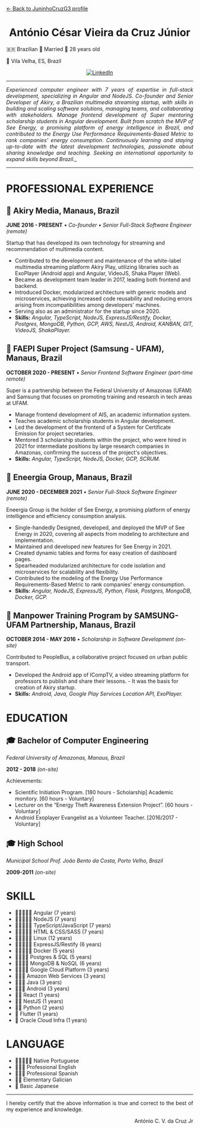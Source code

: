 [<- Back to JuninhoCruzG3 profile](./README.md)

<h1 align="center"><strong>
    António César Vieira da Cruz Júnior
</strong></h1>

:brazil: Brazilian :ring: Married :birthday: 28 years old

:house_with_garden: Vila Velha, ES, Brazil

<p align="center">
    <a href="https://linkedin.com/in/acruzjr">
        <img alt="LinkedIn" src="https://img.shields.io/badge/linkedin%20-%230077B5.svg?&style=for-the-badge&logo=linkedin"/>
    </a>
</p>

---

<p align="justify"><i>
    Experienced computer engineer with 7 years of expertise in full-stack development, specializing in Angular and NodeJS. Co-founder and Senior Developer of Akiry, a Brazilian multimedia streaming startup, with skills in building and scaling software solutions, managing teams, and collaborating with stakeholders. Manage frontend development of Super mentoring scholarship students in Angular development. Built from scratch the MVP of See Energy, a promising platform of energy intelligence in Brazil, and contributed to the Energy Use Performance Requirements-Based Metric to rank companies' energy consumption. Continuously learning and staying up-to-date with the latest development technologies, passionate about sharing knowledge and teaching. Seeking an international opportunity to expand skills beyond Brazil._
</i></p>

---

# PROFESSIONAL EXPERIENCE


## :rocket: Akiry Media,  Manaus, Brazil

**JUNE 2016 - PRESENT** • _Co-founder • Senior Full-Stack Software Engineer (remote)_

Startup that has developed its own technology for streaming and recommendation of multimedia content.

- Contributed to the development and maintenance of the white-label multimedia streaming platform Akiry Play, utilizing libraries such as ExoPlayer (Android app) and Angular, VideoJS, Shaka Player (Web).
- Became as development team leader in 2017, leading both frontend and backend.
- Introduced Docker, modularized architecture with generic models and microservices, achieving increased code reusability and reducing errors arising from incompatibilities among developers' machines.
- Serving also as an administrator for the startup since 2020.
- **Skills:** _Angular, TypeScript, NodeJS, ExpressJS/Restify, Docker, Postgres, MongoDB, Python, GCP, AWS, NestJS, Android, KANBAN, GIT, VideoJS, ShakaPlayer._

## :school: FAEPI Super Project (Samsung - UFAM),  Manaus, Brazil
**OCTOBER 2020 - PRESENT** • _Senior Frontend Software Engineer (part-time remote)_

Super is a partnership between the Federal University of Amazonas (UFAM) and Samsung that focuses on promoting training and research in tech areas at UFAM.
- Manage frontend development of AIS, an academic information system.
- Teaches academic scholarship students in Angular development.
- Led the development of the frontend of a System for Certificate Emission for project secretaries.
- Mentored 3 scholarship students within the project, who were hired in 2021 for intermediate positions by large research companies in Amazonas, confirming the success of the project's objectives.
- **Skills:** _Angular, TypeScript, NodeJS, Docker, GCP, SCRUM._

## :rocket: Eneergia Group,  Manaus, Brazil
**JUNE 2020 - DECEMBER 2021** • _Senior Full-Stack Software Engineer (remote)_

Eneergia Group is the holder of See Energy, a promising platform of energy intelligence and efficiency consumption analysis.
- Single-handedly Designed, developed, and deployed the MVP of See Energy in 2020, covering all aspects from modeling to architecture and implementation.
- Maintained and developed new features for See Energy in 2021.
- Created dynamic tables and forms for easy creation of dashboard pages.
- Spearheaded modularized architecture for code isolation and microservices for scalability and flexibility.
- Contributed to the modeling of the Energy Use Performance Requirements-Based Metric to rank companies' energy consumption.
- **Skills:** _Angular, NodeJS, ExpressJS, Python, Flask, Postgres, MongoDB, Docker, GCP._

## :school: Manpower Training Program by SAMSUNG-UFAM Partnership, Manaus, Brazil
**OCTOBER 2014 - MAY 2016** • _Scholarship in Software Development (on-site)_

Contributed to PeopleBus, a collaborative project focused on urban public transport.
- Developed the Android app of ICompTV, a video streaming platform for professors to publish and share their lessons. - It was the basis for creation of Akiry startup.
- **Skills:** _Android, Java, Google Play Services Location API, ExoPlayer._

# EDUCATION

## :mortar_board: Bachelor of Computer Engineering

_Federal University of Amazonas, Manaus, Brazil_

**2012 - 2018** _(on-site)_

Achievements: 
- Scientific Initiation Program. [180 hours - Scholarship]
Academic monitory. [60 hours - Voluntary]
- Lecturer on the “Energy Theft Awareness Extension Project”. [60 hours - Voluntary]
- Android Exoplayer Evangelist as a Volunteer Teacher. [2016/2017 - Voluntary]

## :mortar_board: High School

_Municipal School Prof. João Bento da Costa, Porto Velho, Brazil_

**2009-2011** _(on-site)_

# SKILL
- :gem::gem::gem::gem::gem: Angular (7 years)
- :gem::gem::gem::gem::gem: NodeJS (7 years)
- :gem::gem::gem::gem::gem: TypeScript/JavaScript (7 years)
- :gem::gem::gem::gem::gem: HTML & CSS/SASS (7 years)
- :gem::gem::gem::gem::gem: Linux (12 years)
- :gem::gem::gem::gem::gem: ExpressJS/Restify (6 years)
- :gem::gem::gem::gem::gem: Docker (5 years)
- :gem::gem::gem::gem: Postgres & SQL (5 years)
- :gem::gem::gem::gem: MongoDB & NoSQL (6 years)
- :gem::gem::gem::gem: Google Cloud Platform (3 years)
- :gem::gem::gem: Amazon Web Services (3 years)
- :gem::gem::gem: Java (3 years)
- :gem::gem::gem: Android (3 years)
- :gem::gem: React (1 years)
- :gem::gem: NestJS (1 years)
- :gem::gem: Python (2 years)
- :gem: Flutter (1 years)
- :gem: Oracle Cloud Infra (1 years)

# LANGUAGE
- :gem::gem::gem::gem::gem: Native Portuguese
- :gem::gem::gem: Professional English
- :gem::gem::gem: Professional Spanish
- :gem::gem: Elementary Galician
- :gem: Basic Japanese

---

<p align="justify">
I hereby certify that the above information is true and correct to the best of my experience and knowledge.
</p>

<p align="right">
    António C. V. da Cruz Jr
</p>
